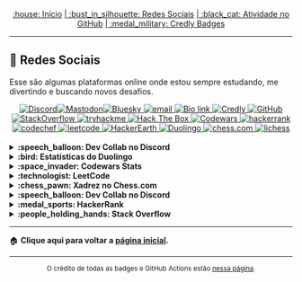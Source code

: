 <div align="center">
<a href="README.md"> :house: Início</a>
<a href="social-media.md"> | :bust_in_silhouette: Redes Sociais</a>
<a href="github-activity.md"> | :black_cat: Atividade no GitHub</a>
<a href="credly-badges.md"> | :medal_military: Credly Badges</a>
</div>

---

## :space_invader: Redes Sociais 

Esse são algumas plataformas online onde estou sempre estudando, me divertindo e buscando novos desafios.

<div align="center">
  <!-- Discord  -->
  <a href="https://discordapp.com/users/728043170226503721">
    <img alt="Discord" src="https://img.shields.io/badge/Discord-%235865F2.svg?style=flat&logo=discord&logoColor=white"/>
  </a>
  <!-- Mastodon -->​
  <a href="https://mastodon.social/@mayannaoliveira">
    <img alt="Mastodon" src="https://img.shields.io/badge/Mastodon-6364FF.svg?style=flat&logo=Mastodon&logoColor=white"/>
  </a>
  <!-- Bluesky -->
  ​
  <a href="https://bsky.app/profile/mayannaoliveira.bsky.social">
    <img alt="Bluesky" src="https://img.shields.io/badge/Bluesky-0285FF.svg?style=flat&logo=Bluesky&logoColor=white"/>
  </a>
  <!-- Email -->
  <a href="mailto:mayannait@gmail.com">
    <img alt="email" src="https://img.shields.io/badge/Gmail-EA4335.svg?style=flat&logo=Gmail&logoColor=white"/>
  </a>
  <!-- Bio link-->
  <a href="https://bio.link/mayanna">
    <img alt="Bio link" src="https://img.shields.io/badge/Bio%20Link-000000.svg?style=flat&logo=Bio-Link&logoColor=white"/>
  </a>
  <!-- Credly -->
  <a href="https://www.credly.com/users/mayannaoliveira/">
    <img alt="Credly" src="https://img.shields.io/badge/Credly-FF6B00.svg?style=flat&logo=Credly&logoColor=white"/>
  </a>
  <!-- GitHub -->
  <a href="https://github.com/mayannaoliveira">
    <img alt="GitHub" src="https://img.shields.io/badge/GitHub-181717.svg?style=flat&logo=GitHub&logoColor=white"/>
  </a>
  <!-- Stackoverflow -->
  <a href="https://stackoverflow.com/users/16884312/mayanna">
    <img alt="StackOverflow" src="https://img.shields.io/badge/Stack%20Overflow-F58025.svg?style=flat&logo=Stack-Overflow&logoColor=white"/>
  </a>
  <!-- TryHackMe -->
  <a href="https://tryhackme.com/p/mayannait">
    <img src="https://img.shields.io/badge/TryHackMe-212C42?style=flat&logo=tryhackme&logoColor=white&link=https://tryhackme.com/p/mayannait" alt="tryhackme"/>
  </a>
  <!-- Hackthebox -->
  <a href="https://academy.hackthebox.com/">
    <img src="https://img.shields.io/badge/Hack%20The%20Box-9FEF00?style=flat&logo=HackTheBox&logoColor=white&link=https://academy.hackthebox.com/" alt="Hack The Box"/>
  </a>
  <!-- Codewars -->
  <a href="https://www.codewars.com/users/mayannaoliveira">
    <img src="https://img.shields.io/badge/Codewars-B1361E?style=flat&logo=codewars&logoColor=white&link=https://www.codewars.com/users/mayannaoliveira" alt="Codewars"/>
  </a>
  <!-- Hackerrank -->
  <a href="https://www.hackerrank.com/profile/mayannait">
    <img alt="hackerrank" src="https://img.shields.io/badge/-Hackerrank-00EA64?style=flat&logo=HackerRank&logoColor=white"/>
  </a>
  <!-- CodeChef -->
  <a href="https://www.codechef.com/users/tower_boat_88">
    <img alt="codechef" src="https://img.shields.io/badge/CodeChef-5B4638.svg?style=flat&logo=CodeChef&logoColor=white"/>
  </a>
  <!-- Leetcode -->
  <a href="https://leetcode.com/u/mayannait/">
    <img alt="leetcode" src="https://img.shields.io/badge/LeetCode-FFA116.svg?style=flat&logo=LeetCode&logoColor=white"/>
  </a>
  <!-- HackerEarth -->
  <a href="https://www.hackerearth.com/@mayannait/">
    <img alt="HackerEarth" src="https://img.shields.io/badge/HackerEarth-2C3454.svg?style=flat&logo=HackerEarth&logoColor=white" />
  </a>
  <!-- Duolingo -->
  <a href="https://www.duolingo.com/profile/mayannait">
    <img alt="Duolingo" src="https://img.shields.io/badge/Duolingo-58CC02.svg?style=flat&logo=Duolingo&logoColor=white"/>
  </a>
  <!-- Chess.com -->
  <a href="https://www.chess.com/member/mayannait">
    <img alt="chess.com" src="https://img.shields.io/badge/Chess.com-81B64C.svg?style=flat&logo=chessdotcom&logoColor=white"/>
  </a>
  <!-- Lichess -->
  <a href="https://lichess.org/@/mayannait">
    <img alt="lichess" src="https://img.shields.io/badge/Lichess-000000.svg?style=flat&logo=Lichess&logoColor=white"/>
  </a>
</div>

</br>

<!-- Mayanna's SOCIAL MEDIA -->
<details close>
  <summary> <b> :speech_balloon: Dev Collab no Discord </b> </summary>
  <div align="center">
    <!-- Discord https://github.com/Ezzud/github-readme-discord-card -->
    <a href="https://discordapp.com/users/728043170226503721" target="_blank">
    <img src="https://discord-readme-card.ezzud.fr/?userid=728043170226503721" alt="Discord" width="318px" />
    </a>
    </br>
    <!-- https://shields.io/badges -->
    <!-- Mastodon -->
    <a href="https://mastodon.social/@mayannaoliveira" target="_blank">
    <img alt="Mastodon Follow" src="https://img.shields.io/mastodon/follow/114478339677653806?domain=mastodon.social&style=social"> 
    </a>
    <!-- Discord Dev Collab -->
    <a href="https://discord.gg/yN9JJSnv" target="_blank">
    <img src="https://img.shields.io/discord/1374165390036308101?style=social&logo=discord&label=Dev%20Collab&labelColor=white&color=5865F2" alt="dev-collab"/>
    </a>
    <!-- X/Twitter -->
    <a href="https://x.com/mayannaoliveira" target="_blank">
    <img alt="X (formerly Twitter) Follow" src="https://img.shields.io/twitter/follow/mayannaoliveira">
    </a>
    <!-- Reddit -->
    <a href="https://www.reddit.com/user/player8800/" target="_blank">
    <img alt="Reddit User Karma" src="https://img.shields.io/reddit/user-karma/combined/player8800">
    </a>
  </div>
</details>

<!-- DUOLINGO  -->
<details close>
  <summary> <b> :bird: Estatísticas do Duolingo</b> </summary>
  <div align="center">
    <a href="https://www.duolingo.com/profile/mayannait">
      <!-- https://github.com/ashleytdavis/github-duolingo-widget -->
      <img alt="duolingo" src="https://github-duolingo-widget.onrender.com/api/duolingo-badge?username=mayannait&darkMode=true" width="190" />
      <!-- https://github.com/KevzPeter/Duolingo-Stats-Card -->
      <img alt="duolingo" src="https://duolingo-stats-card.vercel.app/api?username=mayannait&theme=onedark" width="250" />
    </a>
  </div>
</details>

<!-- CODEWARS -->
<details close>
  <summary> <b> :space_invader: Codewars Stats</b> </summary>
  <div align="center">
    <a href="https://www.codewars.com/users/mayannaoliveira">
      <!-- https://github.com/DiniFarb/codewars_readme_stats -->
      <img alt="codewars" src="https://github.r2v.ch/codewars?user=mayannaoliveira&name=true&top_languages=true&stroke=white&theme=default" width="420"/>
      <!-- https://www.codewars.com -->
      <img alt="codewars" src="https://www.codewars.com/users/mayannaoliveira/badges/large" />
    </a>
  </div>
</details>

<!-- LEETCODE -->
<details close>
  <summary> <b> :technologist: LeetCode </b> </summary>
  <div align="center">
    <!-- LEETCODE https://github.com/JacobLinCool/LeetCode-Stats-Card --->
    <img src="https://leetcard.jacoblin.cool/mayannait?ext=activity" alt="LeetCode"/>
  </div>
</details>

<!-- CHESS.COM -->
<details close>
  <summary> <b> :chess_pawn: Xadrez no Chess.com </b> </summary>
  <!-- CHESS.COM https://github.com/Prathamesh-B/chesscom-stats-svg -->
  <div align="center">
    <img src="https://chesscom-stats-svg.vercel.app/stats?username=mayannait&theme=dark&borderRadius=3" alt="chesscom" width="320"/>
  </div>
</details>

<!-- DISCORD -->
<details close>
  <summary> <b> :speech_balloon: Dev Collab no Discord </b> </summary>
  <div align="center">
    <!-- Discord Dev Collab https://github.com/dgibbs64/discord-banners -->
    <a href="https://discord.gg/yN9JJSnv" target="_blank">
    <img src="https://discord.com/api/guilds/1374165390036308101/widget.png?style=banner2" alt="Discord" />
    </a>
    </br>
    <sup> Servidor para quem curte tecnologia!</sup>
    </br>
    <img src="https://img.shields.io/discord/1374165390036308101?style=social&logo=discord&label=Dev%20Collab&labelColor=white&color=5865F2" alt="dev-collab" />
  </div>
</details>

<!-- HACKERANK-->
<!-- https://github.com/samba9274/hackerrank-readme-stats -->
<details close>
  <summary> <b> :medal_sports: HackerRank </b> </summary>
  <div align="center">
  <a href="https://stackoverflow.com">
    <img alt="hackerrank" src="https://hackerrank-stats.vercel.app/api?username=mayannait"/>
  </a>
  </div>
</details>

<!-- STACKOVERFLOW-->
<details close>
  <summary> <b> :people_holding_hands: Stack Overflow </b> </summary>
  <div align="center">
    <img alt="StackOverflow" src="https://github-readme-stackoverflow.vercel.app/?userID=16884312&theme=dark"/>
    </br>
    <sup> :wrench: Envie suas dúvidas de programação no <a href="https://stackoverflow.com">Stack Overflow</a> e me marque.</sup>
  </div>
</details>

---

:house: <b> Clique aqui para voltar a [página inicial](README.md). </b>

---

<div align="center">
<sup>O crédito de todas as badges e GitHub Actions estão <a href="badges-actions.md">nessa página</a>.</sup>
</div>